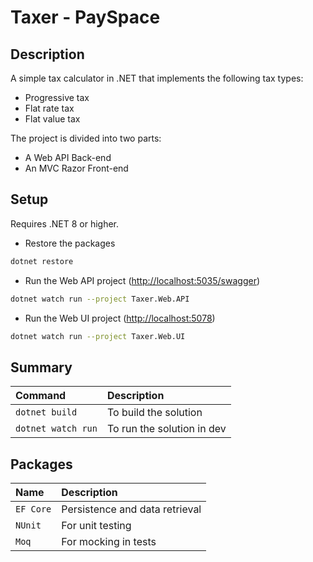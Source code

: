 # Taxer - PaySpace

## Description

A simple tax calculator in .NET that implements the following tax types:

* Progressive tax
* Flat rate tax
* Flat value tax

The project is divided into two parts:

* A Web API Back-end
* An MVC Razor Front-end

## Setup

Requires .NET 8 or higher.

* Restore the packages

```bash
dotnet restore
```

* Run the Web API project (<http://localhost:5035/swagger>)

```bash
dotnet watch run --project Taxer.Web.API 
```

* Run the Web UI project (<http://localhost:5078>)

```bash
dotnet watch run --project Taxer.Web.UI 
```

## Summary

| Command                       | Description                     |
| :---------------------------- | :------------------------------ |
| `dotnet build`                | To build the solution           |
| `dotnet watch run`            | To run the solution in dev      |

## Packages

| Name                  | Description                       |
| :-------------------- | :-------------------------------- |
| `EF Core`             | Persistence and data retrieval    |
| `NUnit`               | For unit testing                  |
| `Moq`                 | For mocking in tests              |
